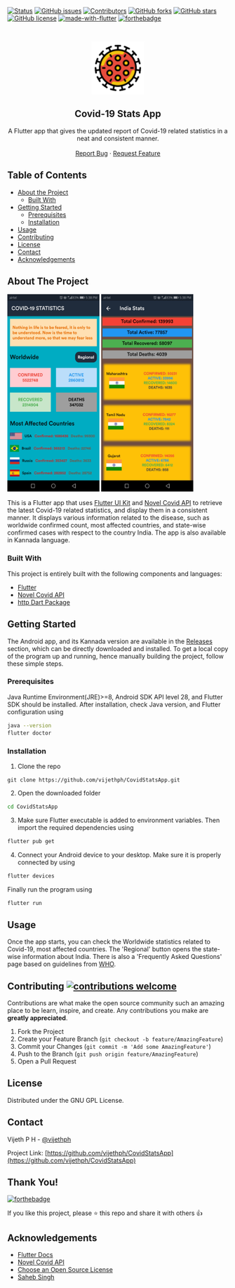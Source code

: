 [![Status](https://img.shields.io/badge/status-active-success.svg?style=flat-square&logo=flutter)]()
[![GitHub issues](https://img.shields.io/github/issues/vijethph/CovidStatsApp?style=flat-square)](https://github.com/vijethph/CovidStatsApp/issues)
[![Contributors](https://img.shields.io/github/contributors/vijethph/CovidStatsApp?style=flat-square)](https://github.com/vijethph/CovidStatsApp/graphs/contributors)
[![GitHub forks](https://img.shields.io/github/forks/vijethph/CovidStatsApp?color=blue&style=flat-square)](https://github.com/vijethph/CovidStatsApp/network)
[![GitHub stars](https://img.shields.io/github/stars/vijethph/CovidStatsApp?color=yellow&style=flat-square)](https://github.com/vijethph/CovidStatsApp/stargazers)
[![GitHub license](https://img.shields.io/github/license/vijethph/CovidStatsApp?style=flat-square)](https://github.com/vijethph/CovidStatsApp/blob/master/LICENSE)
[![made-with-flutter](https://img.shields.io/badge/Made%20with-flutter-blue.svg?style=for-the-badge&labelColor=darkviolet)](https://www.android.com)
[![forthebadge](https://forthebadge.com/images/badges/built-for-android.svg)](https://forthebadge.com)

<br />
<p align="center">
  <a href="https://github.com/vijethph/CovidStatsApp">
    <img src="assets/icon/icons8.png" alt="Logo" width="120" height="120">
  </a>

  <h2 align="center">Covid-19 Stats App</h2>

  <p align="center">
    A Flutter app that gives the updated report of Covid-19 related statistics in a neat and consistent manner.
    <br />
    <br />
    <a href="https://github.com/vijethph/CovidStatsApp/issues">Report Bug</a>
    ·
    <a href="https://github.com/vijethph/CovidStatsApp/issues">Request Feature</a>
  </p>
</p>



<!-- TABLE OF CONTENTS -->
## Table of Contents

* [About the Project](#about-the-project)
  * [Built With](#built-with)
* [Getting Started](#getting-started)
  * [Prerequisites](#prerequisites)
  * [Installation](#installation)
* [Usage](#usage)
* [Contributing](#contributing)
* [License](#license)
* [Contact](#contact)
* [Acknowledgements](#acknowledgements)



<!-- ABOUT THE PROJECT -->
## About The Project

<img src="screenshot1.jpg" width="210" height="450" alt="Project working">   <img src="screenshot2.jpg" width="210" height="450" alt="second screenshot">

This is a Flutter app that uses [Flutter UI Kit](https:/flutter.dev) and [Novel Covid API](https://corona.lmao.ninja) to retrieve the latest Covid-19 related statistics, and display them in a consistent manner. It displays various information related to the disease, such as worldwide confirmed count, most affected countries, and state-wise confirmed cases with respect to the country India. The app is also available in Kannada language.



### Built With
This project is entirely built with the following components and languages:
* [Flutter](https://flutter.dev)
* [Novel Covid API](https://corona.lmao.ninja)
* [http Dart Package](https://pub.dev/packages/http)



<!-- GETTING STARTED -->
## Getting Started

The Android app, and its Kannada version are available in the [Releases](https://github.com/vijethph/CovidStatsApp/releases) section, which can be directly downloaded and installed. To get a local copy of the program up and running, hence manually building the project, follow these simple steps.

### Prerequisites

Java Runtime Environment(JRE)>=8, Android SDK API level 28, and Flutter SDK should be installed. After installation, check Java version, and Flutter configuration using

```sh
java --version
flutter doctor
```


### Installation

1. Clone the repo
```git
git clone https://github.com/vijethph/CovidStatsApp.git
```
2. Open the downloaded folder
```sh
cd CovidStatsApp
```
3. Make sure Flutter executable is added to environment variables. Then import the required dependencies using
```sh
flutter pub get
```
4. Connect your Android device to your desktop. Make sure it is properly connected by using
```sh
flutter devices
```
Finally run the program using
```sh
flutter run
```



<!-- USAGE EXAMPLES -->
## Usage

Once the app starts, you can check the Worldwide statistics related to Covid-19, most affected countries. The 'Regional' button opens the state-wise information about India. There is also a 'Frequently Asked Questions' page based on guidelines from [WHO](https://www.who.int).



<!-- CONTRIBUTING -->
## Contributing [![contributions welcome](https://img.shields.io/badge/contributions-welcome-brightgreen.svg?style=flat-square)](https://github.com/vijethph/CovidStatsApp/pulls)


Contributions are what make the open source community such an amazing place to be learn, inspire, and create. Any contributions you make are **greatly appreciated**.

1. Fork the Project
2. Create your Feature Branch (`git checkout -b feature/AmazingFeature`)
3. Commit your Changes (`git commit -m 'Add some AmazingFeature'`)
4. Push to the Branch (`git push origin feature/AmazingFeature`)
5. Open a Pull Request



<!-- LICENSE -->
## License

Distributed under the GNU GPL License.



<!-- CONTACT -->
## Contact

Vijeth P H - [@vijethph](https://github.com/vijethph)

Project Link: [https://github.com/vijethph/CovidStatsApp](https://github.com/vijethph/CovidStatsApp)

## Thank You!
[![forthebadge](https://forthebadge.com/images/badges/built-with-love.svg)](https://forthebadge.com)

If you like this project, please ⭐ this repo and share it with others 👍


<!-- ACKNOWLEDGEMENTS -->
## Acknowledgements
* [Flutter Docs](https://docs.oracle.com/javafx)
* [Novel Covid API](https://shields.io)
* [Choose an Open Source License](https://choosealicense.com)
* [Saheb Singh](https://github.com/singh-saheb)

